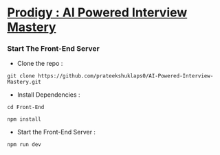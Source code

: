 # [Prodigy : AI Powered Interview Mastery](https://prodigy-zeta.vercel.app/)

### Start The Front-End Server

- Clone the repo :

```
git clone https://github.com/prateekshuklaps0/AI-Powered-Interview-Mastery.git
```

- Install Dependencies :

```
cd Front-End
```

```
npm install
```

- Start the Front-End Server :

```
npm run dev
```
